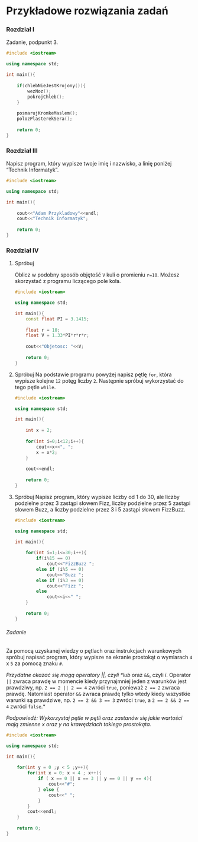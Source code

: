 # Przykładowe rozwiązania zadań

### Rozdział I

Zadanie, podpunkt 3.

```c++
#include <iostream>

using namespace std;

int main(){
    
    if(chlebNieJestKrojony()){
        wezNoz();
        pokrojChleb();
    }
    
    posmarujKromkeMaslem();
    polozPlasterekSera();
    
    return 0;
}
```

### Rozdział III

Napisz program, który wypisze twoje imię i nazwisko, a linię poniżej “Technik Informatyk”.

```c++
#include <iostream>

using namespace std;

int main(){
    
    cout<<"Adam Przykladowy"<<endl;
    cout<<"Technik Informatyk";
  	
    return 0;
}
```

### Rozdział IV

1. Spróbuj

   Oblicz w podobny sposób objętość `V` kuli o promieniu `r=10`. Możesz skorzystać z programu liczącego pole koła.

   ```c++
   #include <iostream>
   
   using namespace std;
   
   int main(){
       const float PI = 3.1415; 
       
       float r = 10; 
       float V = 1.33*PI*r*r*r; 
       
       cout<<"Objetosc: "<<V;
       
       return 0;
   }
   ```

2. Spróbuj
   Na podstawie programu powyżej napisz pętlę `for`, która wypisze kolejne `12` potęg liczby `2`. Następnie spróbuj wykorzystać do tego pętle `while`. 

   ```c++
   #include <iostream>
   
   using namespace std;
   
   int main(){
      
       int x = 2;
       
       for(int i=0;i<12;i++){	
           cout<<x<<", ";
           x = x*2;
       }
       
       cout<<endl;
       
       return 0;
   }
   ```

3. Spróbuj
   Napisz program, który wypisze liczby od 1 do 30, ale liczby podzielne przez 3 zastąpi słowem Fizz, liczby podzielne przez 5 zastąpi słowem Buzz, a liczby podzielne przez 3 i 5 zastąpi słowem FizzBuzz.

   ```c++
   #include <iostream>
   
   using namespace std;
   
   int main(){
      
       for(int i=1;i<=30;i++){
           if(i%15 == 0)
               cout<<"FizzBuzz ";
           else if (i%5 == 0)
               cout<<"Buzz ";
           else if (i%3 == 0)
               cout<<"Fizz ";
           else
               cout<<i<<" ";
       }
       
       return 0;
   }
   ```

   

###### Zadanie

Za pomocą uzyskanej wiedzy o pętlach oraz instrukcjach warunkowych spróbuj napisać program, który wypisze na ekranie prostokąt o wymiarach `4` x `5` za pomocą znaku `#`.

*Przydatne okazać się mogą operatory ||, czyli \*lub* oraz `&&`, czyli *i*. Operator `||` zwraca prawdę w momencie kiedy przynajmniej jeden z warunków jest prawdziwy, np. `2 == 2 || 2 == 4` zwróci `true`, ponieważ `2 == 2` zwraca prawdę. Natomiast operator `&&` zwraca prawdę tylko wtedy kiedy wszystkie warunki są prawdziwe, np. `2 == 2 && 3 == 3` zwróci `true`, a `2 == 2 && 2 == 4` zwróci `false`.*

*Podpowiedź: Wykorzystaj pętle w pętli oraz zastanów się jakie wartości mają zmienne x oraz y na krawędziach takiego prostokąta.*

```c++
#include <iostream>

using namespace std;

int main(){
   
    for(int y = 0 ;y < 5 ;y++){
        for(int x = 0; x < 4 ; x++){
            if ( x == 0 || x == 3 || y == 0 || y == 4){
            	cout<<"#";
        	} else {
                cout<<" ";
            }
        }
        cout<<endl;
    }
    
    return 0;
}
```

